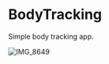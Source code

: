 # BodyTracking

Simple body tracking app.

![IMG_8649](https://user-images.githubusercontent.com/69481493/174478974-9deccb9d-d3f1-4dc1-afb2-2220c32b9b19.jpg)
